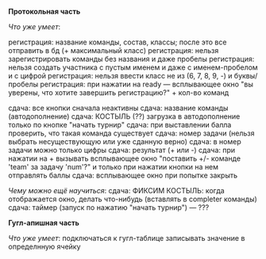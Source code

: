 **Протокольная часть**

*Что уже умеет*:

регистрация: название команды, состав, классы; после это все отправить в бд (+ максимальный класс)
регистрация: нельзя зарегистрировать команды без названия и даже пробелы
регистрация: нельзя создать участника с пустым именем и даже с именем-пробелом и с цифрой 
регистрация: нельзя ввести класс не из (6, 7, 8, 9, -) и буквы/пробелы
регистрация: при нажатии на ready — всплывающее окно "вы уверены, что хотите завершить регистрацию?" + кол-во команд

сдача: все кнопки сначала неактивны
сдача: название команды (автодополнение)
сдача: КОСТЫЛЬ (??) загрузка в автодополнение только по кнопке "начать турнир"
сдача: при выставлении балла проверить, что такая команда существует
сдача: номер задачи (нельзя выбрать несуществующую или уже сданную верно)
сдача: в номер задачи можно только цифры
сдача: результат (+ или -)
сдача: при нажатии на + вызывать всплывающее окно "поставить +/- команде 'team' за задачу 'num'?"  и только при нажатии кнопки на нем отправлять баллы
сдача: всплывающее окно при попытке закрыть

*Чему можно ещё научиться*:
сдача: ФИКСИМ КОСТЫЛЬ: когда отображается окно, делать что-нибудь (вставлять в completer команды)
сдача: таймер (запуск по нажатию "начать турнир") — ???


**Гугл-апишная часть**

*Что уже умеет*:
подключаться к гугл-таблице
записывать значение в определнную ячейку
